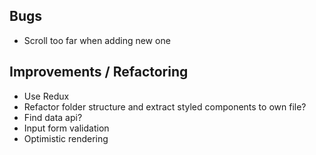## Bugs
- Scroll too far when adding new one

## Improvements / Refactoring
- Use Redux
- Refactor folder structure and extract styled components to own file?
- Find data api?
- Input form validation
- Optimistic rendering
